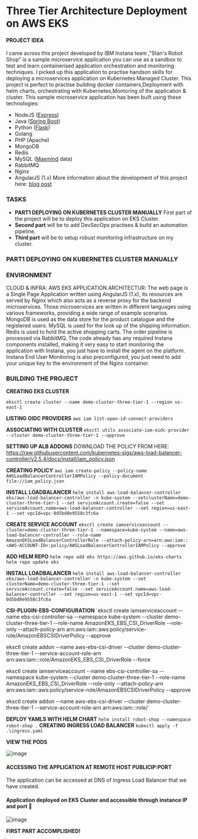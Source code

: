 # Three Tier Architecture Deployment on AWS EKS

#### PROJECT IDEA

I came across this project developed by IBM Instana team ,"Stan's Robot Shop" is a sample microservice application you can use as a sandbox to test and learn containerised application orchestration and monitoring techniques. I picked up this application to practise handson skills for deploying a microservices application on Kubernetes Managed Cluster. This project is perfect to practise building docker containers,Deployment with helm charts, orchestrating with Kubernetes,Montoring of the application & cluster.
This sample microservice application has been built using these technologies:
- NodeJS ([Express](http://expressjs.com/))
- Java ([Spring Boot](https://spring.io/))
- Python ([Flask](http://flask.pocoo.org))
- Golang
- PHP (Apache)
- MongoDB
- Redis
- MySQL ([Maxmind](http://www.maxmind.com) data)
- RabbitMQ
- Nginx
- AngularJS (1.x)
More information about the development of this project here: [blog post](https://www.instana.com/blog/stans-robot-shop-sample-microservice-application/)

### TASKS 
- **PART1 DEPLOYING ON KUBERNETES CLUSTER MANUALLY** First part of the project will be to deploy this application on EKS Cluster.
- **Second part** will be to add DevSecOps practises & build an automation pipeline.
- **Third part** will be to setup robust monitoring infrastructure on my cluster.

### PART1 DEPLOYING ON KUBERNETES CLUSTER MANUALLY
###  ENVIRONMENT
CLOUD & INFRA: AWS EKS
APPLICATION ARCHITECTUR:
The web page is a Single Page Application written using AngularJS (1.x), its resources are served by Nginx which also acts as a reverse proxy for the backend microservices. Those microservices are written in different languages using various frameworks, providing a wide range of example scenarios. MongoDB is used as the data store for the product catalogue and the registered users. MySQL is used for the look up of the shipping information. Redis is used to hold the active shopping carts. The order pipeline is processed via RabbitMQ.
The code already has any required Instana components installed, making it very easy to start monitoring the application with Instana, you just have to install the agent on the platform. Instana End User Monitoring is also preconfigured, you just need to add your unique key to the environment of the Nginx container.




### BUILDING THE PROJECT

**CREATING EKS CLUSTER**

`eksctl create cluster --name demo-cluster-three-tier-1 --region us-east-1`

**LISTING OIDC PROVIDERS**
`aws iam list-open-id-connect-providers`

**ASSOCIATING WITH CLUSTER**
`eksctl utils associate-iam-oidc-provider --cluster demo-cluster-three-tier-1 --approve`

**SETTING UP ALB ADDONS**
DOWNLOAD THE POLICY FROM HERE: https://raw.githubusercontent.com/kubernetes-sigs/aws-load-balancer-controller/v2.5.4/docs/install/iam_policy.json

**CREATING POLICY**
`aws iam create-policy --policy-name AWSLoadBalancerControllerIAMPolicy --policy-document file://iam_policy.json`

**INSTALL LOADBALANCER**
`helm install aws-load-balancer-controller eks/aws-load-balancer-controller -n kube-system --setclusterName=demo-cluster-three-tier-1 --set serviceAccount.create=false --set serviceAccount.name=aws-load-balancer-controller --set region=us-east-1 --set vpcId=vpc-0d5bd0e9558c3fc6a`

**CREATE SERVICE ACCOUNT**
`eksctl create iamserviceaccount --cluster=demo-cluster-three-tier-1 --namespace=kube-system --name=aws-load-balancer-controller --role-name AmazonEKSLoadBalancerControllerRole --attach-policy-arn=arn:aws:iam::<AWS-ACCOUNT-ID>:policy/AWSLoadBalancerControllerIAMPolicy --approve`

**ADD HELM REPO**
`helm repo add eks https://aws.github.io/eks-charts
helm repo update eks`

**INSTALL LOADBALANCER**
`helm install aws-load-balancer-controller eks/aws-load-balancer-controller -n kube-system --set clusterName=demo-cluster-three-tier-1 --set serviceAccount.create=false --set serviceAccount.name=aws-load-balancer-controller --set region=us-east-1 --set vpcId=vpc-0d5bd0e9558c3fc6a`

**CSI-PLUGIN-EBS-CONFIGURATION**
`eksctl create iamserviceaccount --name ebs-csi-controller-sa --namespace kube-system --cluster demo-cluster-three-tier-1 --role-name AmazonEKS_EBS_CSI_DriverRole --role-only --attach-policy-arn arn:aws:iam::aws:policy/service-role/AmazonEBSCSIDriverPolicy --approve

eksctl create addon --name aws-ebs-csi-driver --cluster demo-cluster-three-tier-1  --service-account-role-arn arn:aws:iam::<AWS-ACCOUNT-ID>:role/AmazonEKS_EBS_CSI_DriverRole --force

eksctl create iamserviceaccount --name ebs-csi-controller-sa --namespace kube-system --cluster demo-cluster-three-tier-1 --role-name AmazonEKS_EBS_CSI_DriverRole --role-only --attach-policy-arn arn:aws:iam::aws:policy/service-role/AmazonEBSCSIDriverPolicy --approve

eksctl create addon --name aws-ebs-csi-driver --cluster demo-cluster-three-tier-1  --service-account-role-arn arn:aws:iam::<AWS-ACCOUNT-ID>:role/`

**DEPLOY YAMLS WITH HELM CHART**
`helm install robot-shop --namespace robot-shop .`
**CREATING INGRESS LOAD BALANCER**
`kubectl apply -f .\ingress.yaml`

**VIEW THE PODS**

![image](https://github.com/dv-sharma/three-tier-architecture-handson/assets/65087388/0510be0a-6070-4174-81c8-0d7c2ce067ba)

#### ACCESSING THE APPLICATION AT REMOTE HOST PUBLICIP:PORT
The application can be accessed at DNS of Ingress Load Balancer that we have created.
#### Application deployed on EKS Cluster and accessible through instance IP and port 🎉
![image](https://github.com/dv-sharma/three-tier-architecture-handson/assets/65087388/343a9b94-bbd4-40fd-9993-16eeaffdfe1d)

**FIRST PART ACCOMPLISHED!**










